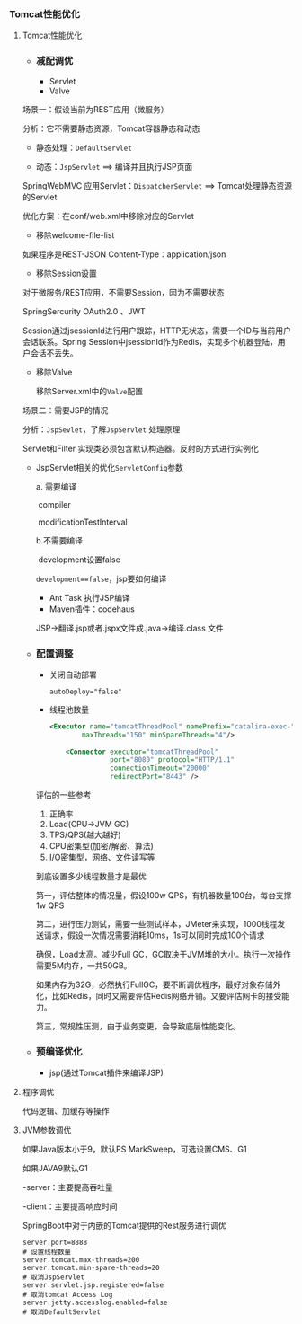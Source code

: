 ### Tomcat性能优化

1. Tomcat性能优化

   * ### 减配调优

     * Servlet
     * Valve

   场景一：假设当前为REST应用（微服务）

   分析：它不需要静态资源，Tomcat容器静态和动态

   * 静态处理：`DefaultServlet`

   * 动态：`JspServlet` ==> 编译并且执行JSP页面

   SpringWebMVC 应用Servlet：`DispatcherServlet` ==> Tomcat处理静态资源的Servlet

   优化方案：在conf/web.xml中移除对应的Servlet

   * 移除welcome-file-list

   如果程序是REST-JSON Content-Type：application/json

   * 移除Session设置

   对于微服务/REST应用，不需要Session，因为不需要状态

   SpringSercurity OAuth2.0 、JWT

   Session通过jsessionId进行用户跟踪，HTTP无状态，需要一个ID与当前用户会话联系。Spring Session中jsessionId作为Redis，实现多个机器登陆，用户会话不丢失。

   * 移除Valve

     移除Server.xml中的`Valve`配置

   场景二：需要JSP的情况

   分析：`JspSevlet`，了解`JspServlet` 处理原理

   Servlet和Filter 实现类必须包含默认构造器。反射的方式进行实例化

   * JspServlet相关的优化`ServletConfig`参数

     a. 需要编译

     ​	compiler

     ​	modificationTestInterval

     b.不需要编译

     ​	development设置false

     `development==false`，jsp要如何编译

     * Ant Task 执行JSP编译
     * Maven插件：codehaus

     JSP->翻译.jsp或者.jspx文件成.java->编译.class 文件

   - ### 配置调整

     - 关闭自动部署

       `autoDeploy="false"`

     - 线程池数量

       ```xml
       <Executor name="tomcatThreadPool" namePrefix="catalina-exec-"
               maxThreads="150" minSpareThreads="4"/>
       		
           <Connector executor="tomcatThreadPool"
                      port="8080" protocol="HTTP/1.1"
                      connectionTimeout="20000"
                      redirectPort="8443" />
       ```

     评估的一些参考

     1. 正确率
     2. Load(CPU->JVM GC)
     3. TPS/QPS(越大越好)
     4. CPU密集型(加密/解密、算法)
     5. I/O密集型，网络、文件读写等

     到底设置多少线程数量才是最优

     第一，评估整体的情况量，假设100w QPS，有机器数量100台，每台支撑1w QPS

     第二，进行压力测试，需要一些测试样本，JMeter来实现，1000线程发送请求，假设一次情况需要消耗10ms，1s可以同时完成100个请求

     确保，Load太高。减少Full GC，GC取决于JVM堆的大小。执行一次操作需要5M内存，一共50GB。

     如果内存为32G，必然执行FullGC，要不断调优程序，最好对象存储外化，比如Redis，同时又需要评估Redis网络开销。又要评估网卡的接受能力。

     第三，常规性压测，由于业务变更，会导致底层性能变化。

   - ### 预编译优化

     - jsp(通过Tomcat插件来编译JSP)

2. 程序调优

   代码逻辑、加缓存等操作

3. JVM参数调优

   如果Java版本小于9，默认PS MarkSweep，可选设置CMS、G1

   如果JAVA9默认G1

   -server：主要提高吞吐量

   -client：主要提高响应时间

   
   
   SpringBoot中对于内嵌的Tomcat提供的Rest服务进行调优
   
   ```properties
   server.port=8888
   # 设置线程数量
   server.tomcat.max-threads=200
   server.tomcat.min-spare-threads=20
   # 取消JspServlet
   server.servlet.jsp.registered=false
   # 取消tomcat Access Log
   server.jetty.accesslog.enabled=false
   # 取消DefaultServlet
   ```
   
   
   
   
